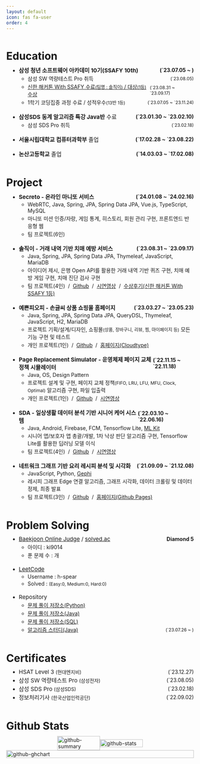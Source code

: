 ```yaml
---
layout: default
icon: fas fa-user
order: 4
---
```


<div class="profile__content">
  <!-- <div>My Profile</div> -->

  <!-- <div>
    <h2 id="Skills">Skills</h2>
    <ul>
      Skills Summary
    </ul>
  </div> -->

  <div>
    <h1 class="content__title" id="education">Education</h1>
    <ul>
      <li class="mb-18">
        <p class="content__element">
          <span class="font-medium"
            ><b>삼성 청년 소프트웨어 아카데미 10기(SSAFY 10th)</b></span
          >
          <span class="right-tag"><b>(`23.07.05 ~ )</b></span>
        </p>
        <ul>
          <li>
            <p class="content__element">
              <span>삼성 SW 역량테스트 Pro 취득</span>
              <span class="font-small right-tag">(`23.08.05)</span>
            </p>
          </li>
          <li>
            <p class="content__element">
              <span>
                <a
                  href="https://www.seoulfn.com/news/articleView.html?idxno=496024"
                  target="_blank"
                  >신한 해커톤 With SSAFY 수료<span class="font-small"
                    >(팀명 : 솔직이)</span
                  >
                  / 대상<span class="font-small">(1등)</span> 수상</a
                >
              </span>
              <span class="font-small right-tag">(`23.08.31 ~ `23.09.17)</span>
            </p>
          </li>
          <li>
            <p class="content__element">
              <span
                >1학기 코딩집중 과정 수료 / 성적우수<span class="font-small"
                  >(13반 1등)</span
                ></span
              >
              <span class="font-small right-tag">(`23.07.05 ~ `23.11.24)</span>
            </p>
          </li>
        </ul>
      </li>
      <li class="mb-18">
        <p class="content__element">
          <span class="font-medium"
            ><b>삼성SDS 동계 알고리즘 특강 Java반</b> 수료</span
          >
          <span class="right-tag"><b>(`23.01.30 ~ `23.02.10)</b></span>
        </p>
        <ul>
          <li>
            <p class="content__element">
              <span>삼성 SDS Pro 취득</span>
              <span class="font-small right-tag">(`23.02.18)</span>
            </p>
          </li>
        </ul>
      </li>
      <li class="mb-18">
        <p class="content__element">
          <span class="font-medium"
            ><b>서울시립대학교 컴퓨터과학부</b> 졸업</span
          >
          <span class="right-tag"><b>(`17.02.28 ~ `23.08.22)</b></span>
        </p>
      </li>
      <li>
        <p class="content__element">
          <span class="font-medium"><b>논산고등학교</b> 졸업</span>
          <span class="right-tag"><b>(`14.03.03 ~ `17.02.08)</b></span>
        </p>
      </li>
    </ul>
  </div>

  <div>
    <h1 class="content__title" id="project">Project</h1>
    <ul>
      <li class="mb-18">
        <p class="content__element">
          <span class="font-medium"><b>Secreto - 온라인 마니또 서비스</b></span>
          <span class="right-tag"><b>(`24.01.08 ~ `24.02.16)</b></span>
        </p>
        <ul>
          <li>
            <p class="content__element">
             <span>WebRTC, Java, Spring, JPA, Spring Data JPA, Vue.js, TypeScript, MySQL</span>
            </p>
          </li>
          <li>
            <p class="content__element">
             <span>마니또 미션 인증/자랑, 게임 통계, 히스토리, 회원 관리 구현, 프론트엔드 반응형 웹</span>
            </p>
          </li>
          <li>
            <p class="content__element">
              <span>팀 프로젝트(6인)</span>
            </p>
          </li>
        </ul>
      </li>
      <li class="mb-18">
        <p class="content__element">
          <span class="font-medium"><b>솔직이 - 거래 내역 기반 치매 예방 서비스</b></span>
          <span class="right-tag"><b>(`23.08.31 ~ `23.09.17)</b></span>
        </p>
        <ul>
          <li>
            <p class="content__element">
             <span>Java, Spring, JPA, Spring Data JPA, Thymeleaf, JavaScript, MariaDB</span>
            </p>
          </li>
          <li>
            <p class="content__element">
             <span>아이디어 제시, 은행 Open API를 활용한 거래 내역 기반 퀴즈 구현, 치매 예방 게임 구현, 치매 진단 검사 구현</span>
            </p>
          </li>
          <li>
            <p class="content__element">
              <div>
                팀 프로젝트(4인)
                &nbsp;/&nbsp;
                <a href="https://github.com/SSAFYxShinhan/SolJiGi"
                    target="_blank">Github</a>
                &nbsp;/&nbsp;
                <a href="https://youtu.be/rNPzuXeeRWc"
                    target="_blank">시연영상</a>
                &nbsp;/&nbsp;
                <a href="https://www.ssafy.com/ksp/servlet/swp.board.controller.SwpBoardServlet?p_process=select-board-view&p_menu_cd=M0204&p_tabseq=226509&p_seq=60&p_pageno="
                    target="_blank">수상후기(신한 해커톤 With SSAFY 1등)</a>
              </div>
            </p>
          </li>
        </ul>
      </li>
      <li class="mb-18">
        <p class="content__element">
          <span class="font-medium"><b>예쁜피오피 - 손글씨 상품 쇼핑몰 홈페이지</b></span>
          <span class="right-tag"><b>(`23.03.27 ~ `23.05.23)</b></span>
        </p>
        <ul>
          <li>
            <p class="content__element">
             <span>Java, Spring, JPA, Spring Data JPA, QueryDSL, Thymeleaf, JavaScript, H2, MariaDB</span>
            </p>
          </li>
          <li>
            <p class="content__element">
             <span>프로젝트 기획/설계/디자인, 쇼핑몰<span class="font-small">(상품, 장바구니, 리뷰, 찜, 마이페이지 등)</span> 모든 기능 구현 및 테스트</span>
            </p>
          </li>
          <li>
            <p class="content__element">
              <div>
                개인 프로젝트(1인)
                &nbsp;/&nbsp;
                <a href="https://github.com/h-spear/pretty-pop"
                    target="_blank">Github</a>
                &nbsp;/&nbsp;
                <a href="https://port-0-pretty-pop-1msx2blg22vwx1.sel3.cloudtype.app/"
                    target="_blank">홈페이지(Cloudtype)</a>
              </div>
            </p>
          </li>
        </ul>
      </li>
      <li class="mb-18">
        <p class="content__element">
          <span class="font-medium"><b>Page Replacement Simulator - 운영체제 페이지 교체 정책 시뮬레이터</b></span>
          <span class="right-tag"><b>(`22.11.15 ~ `22.11.18)</b></span>
        </p>
        <ul>
          <li>
            <p class="content__element">
             <span>Java, OS, Design Pattern</span>
            </p>
          </li>
          <li>
            <p class="content__element">
             <span>프로젝트 설계 및 구현, 페이지 교체 정책<span class="font-small">(FIFO, LRU, LFU, MFU, Clock, Optimal)</span> 알고리즘 구현, 파일 입출력</span>
            </p>
          </li>
          <li>
            <p class="content__element">
              <div>
                개인 프로젝트(1인)
                &nbsp;/&nbsp;
                <a href="https://github.com/h-spear/page-replacement-simulator"
                    target="_blank">Github</a>
                &nbsp;/&nbsp;
                <a href="https://youtu.be/bhc0smhrTc4"
                    target="_blank">시연영상</a>
              </div>
            </p>
          </li>
        </ul>
      </li>
      <li class="mb-18">
        <p class="content__element">
          <span class="font-medium"
            ><b>SDA - 일상생활 데이터 분석 기반 시니어 케어 시스템</b></span
          >
          <span class="right-tag"><b>(`22.03.10 ~ `22.06.16)</b></span>
        </p>
        <ul>
          <li>
            <p class="content__element">
             <span>Java, Android, Firebase, FCM, Tensorflow Lite,
             <a href="https://developers.google.com/ml-kit/vision/pose-detection"
                target="_blank">ML Kit</a>
              </span>
            </p>
          </li>
          <li>
            <p class="content__element">
             <span>시니어 앱/보호자 앱 총괄/개발, 1차 낙상 판단 알고리즘 구현, Tensorflow Lite를 활용한 딥러닝 모델 이식</span>
            </p>
          </li>
          <li>
            <p class="content__element">
              <div>
                팀 프로젝트(4인)
                &nbsp;/&nbsp;
                <a href="https://github.com/h-spear/senior-danger-analysis"
                    target="_blank">Github</a>
                &nbsp;/&nbsp;
                <a href="https://youtu.be/W3RGKqy59TE"
                    target="_blank">시연영상</a>
              </div>
            </p>
          </li>
        </ul>
      </li>
      <li class="mb-18">
        <p class="content__element">
          <span class="font-medium"><b>네트워크 그래프 기반 요리 레시피 분석 및 시각화</b></span>
          <span class="right-tag"><b>(`21.09.09 ~ `21.12.08)</b></span>
        </p>
        <ul>
          <li>
            <p class="content__element">
              <span>JavaScript, Python,
                <a href="https://gephi.org/"
                    target="_blank">Gephi</a>
              </span>
            </p>
          </li>
          <li>
            <p class="content__element">
             <span>레시피 그래프 Edge 연결 알고리즘, 그래프 시각화, 데이터 크롤링 및 데이터 정제, 최종 발표</span>
            </p>
          </li>
          <li>
            <p class="content__element">
              <div>
                팀 프로젝트(3인)
                &nbsp;/&nbsp;
                <a href="https://github.com/h-spear/recipe-analysis-and-network-visualization/"
                    target="_blank">Github</a>
                &nbsp;/&nbsp;
                <a href="https://h-spear.github.io/recipe-analysis-and-network-visualization/"
                    target="_blank">홈페이지(Github Pages)</a>
              </div>
            </p>
          </li>
        </ul>
      </li>
    </ul>
  </div>

  <div>
    <h1 class="content__title" id="problem-solving">Problem Solving</h1>
    <ul>
      <li class="mb-18">
        <p class="content__element-certificates">
          <span class="font-medium">
            <a href="https://www.acmicpc.net/user/ki9014" target="_blank"
              >Baekjoon Online Judge</a
            >
            /
            <a href="https://solved.ac/profile/ki9014" target="_blank"
              >solved.ac</a
            >
          </span>
          <span><b>Diamond 5</b></span>
        </p>
        <ul>
          <li>
            <p class="content__element">
              <span>아이디 : ki9014 </span>
            </p>
          </li>
          <li>
            <p class="content__element">
              <span
                >푼 문제 수 : <span class="boj-solved-count"></span>개
              </span>
            </p>
          </li>
        </ul>
      </li>
      <li class="mb-18">
        <p class="content__element">
          <span class="font-medium">
            <a href="https://leetcode.com/h-spear" target="_blank">LeetCode</a>
          </span>
        </p>
        <ul>
          <li>
            <p class="content__element">
              <span>Username : h-spear </span>
            </p>
          </li>
          <li>
            <p class="content__element">
              <span
                >Solved : <span class="leetcode-solved-count"></span>
                <span class="font-small"
                  >(Easy:<span class="leetcode-easy-solved-count">0</span>,
                  Medium:<span class="leetcode-medium-solved-count">0</span>,
                  Hard:<span class="leetcode-hard-solved-count">0</span>)
                </span>
              </span>
            </p>
          </li>
        </ul>
      </li>
      <li>
        <p class="content__element">
          <span class="font-medium"> Repository </span>
        </p>
        <ul>
          <li>
            <p class="content__element">
              <span>
                <a
                  href="https://github.com/h-spear/problem-solving-python"
                  target="_blank"
                  >문제 풀이 저장소(Python)</a
                >
              </span>
            </p>
          </li>
          <li>
            <p class="content__element">
              <span>
                <a
                  href="https://github.com/h-spear/problem-solving-java"
                  target="_blank"
                  >문제 풀이 저장소(Java)</a
                >
              </span>
            </p>
          </li>
          <li>
            <p class="content__element">
              <span>
                <a
                  href="https://github.com/h-spear/problem-solving-sql"
                  target="_blank"
                  >문제 풀이 저장소(SQL)</a
                >
              </span>
            </p>
          </li>
          <li>
            <p class="content__element-certificates">
              <span>
                <a
                  href="https://github.com/Hyunjoo-J/SSAFY_Study"
                  target="_blank"
                  >알고리즘 스터디(Java)</a
                >
              </span>
              <span class="font-small">(`23.07.26 ~ )</span>
            </p>
          </li>
        </ul>
      </li>
    </ul>
  </div>

  <div>
    <h1 class="content__title" id="certificates">Certificates</h1>
    <ul>
      <li>
        <p class="content__element-certificates">
          <span class="font-medium"
            >HSAT Level 3 <span class="font-regular">(현대엔지비)</span></span
          >
          <span>(`23.12.27)</span>
        </p>
      </li>
      <li>
        <p class="content__element-certificates">
          <span class="font-medium"
            >삼성 SW 역량테스트 Pro
            <span class="font-regular">(삼성전자)</span></span
          >
          <span>(`23.08.05)</span>
        </p>
      </li>
      <li>
        <p class="content__element-certificates">
          <span class="font-medium"
            >삼성 SDS Pro <span class="font-regular">(삼성SDS)</span></span
          >
          <span>(`23.02.18)</span>
        </p>
      </li>
      <li>
        <p class="content__element-certificates">
          <span class="font-medium"
            >정보처리기사
            <span class="font-regular">(한국산업인력공단)</span></span
          >
          <span>(`22.09.02)</span>
        </p>
      </li>
    </ul>
  </div>

  <div>
    <h1 class="content__title" id="github">
      Github Stats
    </h1>
    <a href="https://github.com/h-spear" target="_blank">
      <div class="github-card-container">
        <div class="github-stat-card-container">
          <img
            class="bg-transparent"
            src="https://github-profile-summary-cards.vercel.app/api/cards/stats?username=h-spear&theme=transparent"
            alt="github-summary"
          />
          <img
            class="bg-transparent"
            src="https://github-readme-stats.vercel.app/api/top-langs/?username=h-spear&layout=compact&theme=transparent&hide_border=true"
            alt="github-stats"
          />
        </div>
        <img
          class="bg-transparent" 
          src="https://ghchart.rshah.org/h-spear"
          alt="github-ghchart" />
      </div>
    </a>
  </div>
</div>

<style>
  .profile__content {
    font-size: 14px;
  }

  .profile__content .content__element {
    margin: 0 !important;
    display: flex;
    justify-content: space-between;
    align-items: center;
  }

  .profile__content .content__element-certificates {
    margin: 0 !important;
    display: flex;
    justify-content: space-between;
    align-items: center;
  }

  .profile__content > div {
    margin-top: 24px !important;
  }

  .profile__content .content__title {
    margin: 50px 0 10px 0 !important;
  }

  .profile__content > div > ul {
    margin: 10px 0 0 10px !important;
  }

  .profile__content li {
    margin: 2px 0;
  }

  .profile__content > div > ul > li {
    list-style: disc;
  }

  .profile__content .font-medium {
    font-size: 15px;
  }

  .profile__content .font-regular {
    font-size: 13px;
  }

  .profile__content .font-small {
    font-size: 12px;
  }

  .profile__content .mb-18 {
    margin-bottom: 18px !important;
  }

  .profile__content .bg-transparent {
    background-color: transparent !important;
    width: 100%;
  }

  .profile__content .github-card-container {
    display: flex;
    flex-direction: column;
    justify-content: center;
    align-items: center;
  }
  
  .profile__content .github-stat-card-container {
    display: flex;
    justify-content: space-between;
    align-items: center;
  }
  

  .profile__content a:hover {
    color: #ffa600;
    transition: 0.1s;
  }

@media screen and (max-width: 568px) {
  .profile__content .content__element {
    flex-direction: column;
    align-items: start;
  }

  .profile__content .right-tag {
    margin-left: 10px;
  }

  .profile__content > div > ul {
    margin: 10px 0 0 0px !important;
  }

  .profile__content .github-stat-card-container {
    flex-direction: column;
    margin-bottom: 10px;
  }
}
</style>

<script>
  const bojProfileApiBaseUrl =
    "https://api-py.vercel.app/?r=https://solved.ac/api/v3/user/show?handle=";
  const bojHandle = "ki9014";
  const leetcodeInfoApiBaseUrl = "https://leetcode-stats-api.herokuapp.com/";
  const leetcodeHandle = "h-spear";

  window.onload = () => {
    const solvedCount = document.querySelector(".boj-solved-count");
    const leetcodeSolvedCount = document.querySelector(
      ".leetcode-solved-count"
    );
    const leetcodeEasyCount = document.querySelector(
      ".leetcode-easy-solved-count"
    );
    const leetcodeMediumCount = document.querySelector(
      ".leetcode-medium-solved-count"
    );
    const leetcodeHardCount = document.querySelector(
      ".leetcode-hard-solved-count"
    );
    fetch(bojProfileApiBaseUrl + bojHandle)
      .then((response) => response.json())
      .then((data) => {
        solvedCount.innerText = data.solvedCount;
      });

    fetch(leetcodeInfoApiBaseUrl + leetcodeHandle)
      .then((response) => response.json())
      .then((data) => {
        leetcodeSolvedCount.innerText = data.totalSolved;
        leetcodeEasyCount.innerText = data.easySolved;
        leetcodeMediumCount.innerText = data.mediumSolved;
        leetcodeHardCount.innerText = data.hardSolved;
      });
  };
</script>
